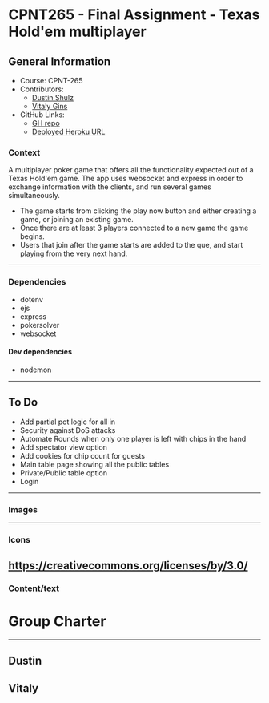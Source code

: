 # CPNT265 - Final Assignment - Texas Hold'em multiplayer

## General Information

- Course: CPNT-265
- Contributors:
  - [Dustin Shulz](https://github.com/cowtowndusty)
  - [Vitaly Gins](https://github.com/gvitaly87)
- GitHub Links:
  - [GH repo](https://github.com/gvitaly87/DustyHoldem)
  - [Deployed Heroku URL](https://dusty-holdem.herokuapp.com/)

### Context

A multiplayer poker game that offers all the functionality expected out of a Texas Hold'em game. The app uses websocket and express in order to exchange information with the clients, and run several games simultaneously.

- The game starts from clicking the play now button and either creating a game, or joining an existing game.
- Once there are at least 3 players connected to a new game the game begins.
- Users that join after the game starts are added to the que, and start playing from the very next hand.

---

### Dependencies

- dotenv
- ejs
- express
- pokersolver
- websocket

#### Dev dependencies

- nodemon

---

## To Do

- Add partial pot logic for all in
- Security against DoS attacks
- Automate Rounds when only one player is left with chips in the hand
- Add spectator view option
- Add cookies for chip count for guests
- Main table page showing all the public tables
- Private/Public table option
- Login

---

### Images

---

### Icons

## https://creativecommons.org/licenses/by/3.0/

### Content/text

# Group Charter

---

## Dustin

## Vitaly
